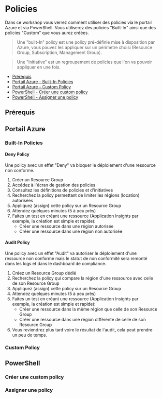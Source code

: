 # Policies

Dans ce workshop vous verrez comment utiliser des policies via le portail Azure et via PowerShell. Vous utiliserez des policies "Built-In" ainsi que des policies "Custom" que vous aurez créées.

> Une "built-In" policy est une policy pré-définie mise à disposition par Azure, vous pouvez les appliquer sur un périmètre choisi (Resource Group, Subscription, Management Group).

> Une "Initiative" est un regroupement de policies que l'on va pouvoir appliquer en une fois.

- [Prérequis](#prérequis)
- [Portail Azure - Built-In Policies](#built-in-policies)
- [Portail Azure - Custom Policy](#custom-policy)
- [PowerShell - Créer une custom policy](#créer-une-custom-policy)
- [PowerShell - Assigner une policy](#assigner-une-policy)

## Prérequis



## Portail Azure

### Built-In Policies

#### Deny Policy
Une policy avec un effet "Deny" va bloquer le déploiement d'une ressource non conforme.

1. Créer un Resource Group
2. Accédez à l'écran de gestion des policies
3. Consultez les définitions de policies et d'initiatives
4. Recherchez la policy permettant de limiter les régions (location) autorisées
5. Appliquez (assign) cette policy sur un Resource Group
6. Attendez quelques minutes (5 à peu près)
7. Faites un test en créant une ressource (Application Insights par exemple, la création est simple et rapide):
    - Créer une ressource dans une région autorisée
    - Créer une ressource dans une région non autorisée


#### Audit Policy
Une policy avec un effet "Audit" va autoriser le déploiement d'une ressource non conforme mais le statut de non conformité sera remonté dans les logs et dans le dashboard de compliance.

1. Créez un Resource Group dédié
2. Recherchez la policy qui compare la région d'une ressource avec celle de son Resource Group
3. Appliquez (assign) cette policy sur un Resource Group
5. Attendez quelques minutes (5 à peu près)
6. Faites un test en créant une ressource (Application Insights par exemple, la création est simple et rapide):
    - Créer une ressource dans la même région que celle de son Resource Group
    - Créer une ressource dans une région différente de celle de son Resource Group
7. Vous reviendrez plus tard voire le résultat de l'audit, cela peut prendre un peu de temps.

### Custom Policy

## PowerShell

### Créer une custom policy

### Assigner une policy